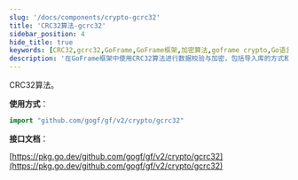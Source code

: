 ```yaml
---
slug: '/docs/components/crypto-gcrc32'
title: 'CRC32算法-gcrc32'
sidebar_position: 4
hide_title: true
keywords: [CRC32,gcrc32,GoFrame,GoFrame框架,加密算法,goframe crypto,Go语言,Checksum,数据校验,编码]
description: '在GoFrame框架中使用CRC32算法进行数据校验与加密，包括导入库的方式和相关接口文档链接，帮助开发者有效利用gcrc32模块进行数据完整性验证。'
---
```


CRC32算法。

**使用方式**：

```go
import "github.com/gogf/gf/v2/crypto/gcrc32"
```

**接口文档**：

[https://pkg.go.dev/github.com/gogf/gf/v2/crypto/gcrc32](https://pkg.go.dev/github.com/gogf/gf/v2/crypto/gcrc32)